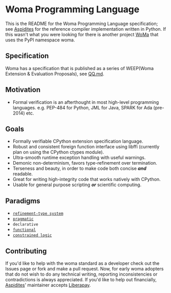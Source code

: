 # Woma Programming Language
This is the README for the Woma Programming Language specification; see [Aspidites](https://github.com/rjdbcm/Aspidites) for the reference compiler implementation written in Python. If this wasn't what you were looking for there is another project [WoMa](http://github.com/srbonilla/WoMa) that uses the PyPI namespace woma. 

## Specification
Woma has a specification that is published as a series of WEEP(Woma Extension & Evaluation Proposals), see [QQ.md](QQ.md).

## Motivation

- Formal verification is an afterthought in most high-level programming languages. e.g. PEP-484 for Python, JML for Java, SPARK for Ada (pre-2014) etc.

## Goals

- Formally verifiable CPython extension specification language. 
- Robust and consistent foreign function interface using libffi (currently plan on using the CPython ctypes module).
- Ultra-smooth runtime exception handling with useful warnings.
- Demonic non-determinism, favors type-refinement over termination.
- Terseness and beauty, in order to make code both concise ___and___ readable.
- Great for writing high-integrity code that works natively with CPython.
- Usable for general purpose scripting ___or___ scientific computing.

## Paradigms

- [`refinement-type system`](https://arxiv.org/pdf/2010.07763.pdf)
- [`pragmatic`](https://www.adaic.org/resources/add_content/standards/05rm/html/RM-2-8.html)
- `declarative`
- [`functional`](https://towardsdatascience.com/why-developers-are-falling-in-love-with-functional-programming-13514df4048e?gi=3361de79dc98)
- [`constrained logic`](https://www.cse.unsw.edu.au/~tw/brwhkr08.pdf)


## Contributing

If you'd like to help with the woma standard as a developer check out the Issues page or fork and make a pull request.
Now, for early woma adopters that do not wish to do any technical writing, reporting inconsistencies or contradictions is always appreciated.
If you'd like to help out financially, [Aspidites](https://github.com/rjdbcm/Aspidites)' maintainer accepts [Liberapay](https://liberapay.com/rjdbcm/).
